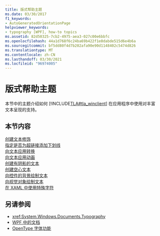 ```yaml
---
title: 版式帮助主题
ms.date: 03/30/2017
f1_keywords:
- AutoGeneratedOrientationPage
helpviewer_keywords:
- typography [WPF], how-to topics
ms.assetid: 82d50325-7cb2-4975-aea3-027c00e6bbfc
ms.openlocfilehash: 44a1d768f6c24ba69b422f1e0dabde515d6e4b6a
ms.sourcegitcommit: bf5dd80f4d7b202afa90e90d1148402c5474d826
ms.translationtype: MT
ms.contentlocale: zh-CN
ms.lasthandoff: 03/30/2021
ms.locfileid: "96974005"
---
```

# <a name="typography-how-to-topics"></a>版式帮助主题
本节中的主题介绍如何 [!INCLUDE[TLA#tla_winclient](../../../includes/tlasharptla-winclient-md.md)] 在应用程序中使用对丰富文本呈现的支持。  
  
## <a name="in-this-section"></a>本节内容  
 [创建文本修饰](how-to-create-a-text-decoration.md)  
 [指定是否为超链接添加下划线](how-to-specify-whether-a-hyperlink-is-underlined.md)  
 [向文本应用转换](how-to-apply-transforms-to-text.md)  
 [向文本应用动画](how-to-apply-animations-to-text.md)  
 [创建有阴影的文本](how-to-create-text-with-a-shadow.md)  
 [创建空心文本](how-to-create-outlined-text.md)  
 [向控件的背景绘制文本](how-to-draw-text-to-a-control-background.md)  
 [向视觉对象绘制文本](how-to-draw-text-to-a-visual.md)  
 [在 XAML 中使用特殊字符](how-to-use-special-characters-in-xaml.md)  
  
## <a name="see-also"></a>另请参阅

- <xref:System.Windows.Documents.Typography>
- [WPF 中的文档](documents-in-wpf.md)
- [OpenType 字体功能](opentype-font-features.md)
